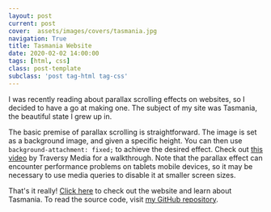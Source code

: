```yaml
---
layout: post
current: post
cover:  assets/images/covers/tasmania.jpg
navigation: True
title: Tasmania Website
date: 2020-02-02 14:00:00
tags: [html, css]
class: post-template
subclass: 'post tag-html tag-css'
---
```


I was recently reading about parallax scrolling effects on websites, so I decided to have a go at making one. The subject of my site was Tasmania, the beautiful state I grew up in.

The basic premise of parallax scrolling is straightforward. The image is set as a background image, and given a specific height. You can then use ```background-attachment: fixed;``` to achieve the desired effect. Check out [this video](https://www.youtube.com/watch?v=JttTcnidSdQ&index=11&list=PLillGF-RfqbZTASqIqdvm1R5mLrQq79CU) by Traversy Media for a walkthrough. Note that the parallax effect can encounter performance problems on tablets mobile devices, so it may be necessary to use media queries to disable it at smaller screen sizes.

That's it really! [Click here](https://jenniferanneaus.github.io/tasmania/) to check out the website and learn about Tasmania. To read the source code, visit [my GitHub repository](https://github.com/jenniferanneaus/tasmania).